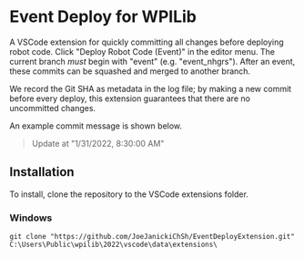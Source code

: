 # Event Deploy for WPILib

A VSCode extension for quickly committing all changes before deploying robot code. Click "Deploy Robot Code (Event)" in the editor menu. The current branch *must* begin with "event" (e.g. "event_nhgrs"). After an event, these commits can be squashed and merged to another branch.

We record the Git SHA as metadata in the log file; by making a new commit before every deploy, this extension guarantees that there are no uncommitted changes.

An example commit message is shown below.

> Update at "1/31/2022, 8:30:00 AM"

## Installation

To install, clone the repository to the VSCode extensions folder.

### Windows
```
git clone "https://github.com/JoeJanickiChSh/EventDeployExtension.git" C:\Users\Public\wpilib\2022\vscode\data\extensions\
```
